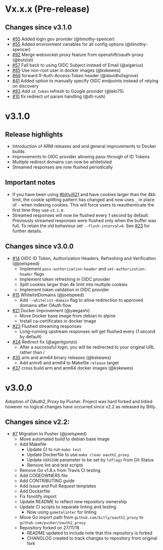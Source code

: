 # Vx.x.x (Pre-release)

## Changes since v3.1.0

- [#55](https://github.com/pusher/oauth2_proxy/pull/55) Added login.gov provider (@timothy-spencer)
- [#55](https://github.com/pusher/oauth2_proxy/pull/55) Added environment variables for all config options (@timothy-spencer)
- [#92](https://github.com/pusher/oauth2_proxy/pull/92) Merge websocket proxy feature from openshift/oauth-proxy (@butzist)
- [#57](https://github.com/pusher/oauth2_proxy/pull/57) Fall back to using OIDC Subject instead of Email (@aigarius)
- [#85](https://github.com/pusher/oauth2_proxy/pull/85) Use non-root user in docker images (@kskewes)
- [#68](https://github.com/pusher/oauth2_proxy/pull/68) forward X-Auth-Access-Token header (@davidholsgrove)
- [#41](https://github.com/pusher/oauth2_proxy/pull/41) Added option to manually specify OIDC endpoints instead of relying on discovery
- [#83](https://github.com/pusher/oauth2_proxy/pull/83) Add `id_token` refresh to Google provider (@leki75)
- [#10](https://github.com/pusher/oauth2_proxy/pull/10) fix redirect url param handling (@dt-rush)

# v3.1.0

## Release highlights

- Introduction of ARM releases and and general improvements to Docker builds
- Improvements to OIDC provider allowing pass-through of ID Tokens
- Multiple redirect domains can now be whitelisted
- Streamed responses are now flushed periodically

## Important notes

- If you have been using [#bitly/621](https://github.com/bitly/oauth2_proxy/pull/621)
  and have cookies larger than the 4kb limit,
  the cookie splitting pattern has changed and now uses `_` in place of `-` when
  indexing cookies.
  This will force users to reauthenticate the first time they use `v3.1.0`.
- Streamed responses will now be flushed every 1 second by default.
  Previously streamed responses were flushed only when the buffer was full.
  To retain the old behaviour set `--flush-interval=0`.
  See [#23](https://github.com/pusher/oauth2_proxy/pull/23) for further details.

## Changes since v3.0.0

- [#14](https://github.com/pusher/oauth2_proxy/pull/14) OIDC ID Token, Authorization Headers, Refreshing and Verification (@joelspeed)
  - Implement `pass-authorization-header` and `set-authorization-header` flags
  - Implement token refreshing in OIDC provider
  - Split cookies larger than 4k limit into multiple cookies
  - Implement token validation in OIDC provider
- [#15](https://github.com/pusher/oauth2_proxy/pull/15) WhitelistDomains (@joelspeed)
  - Add `--whitelist-domain` flag to allow redirection to approved domains after OAuth flow
- [#21](https://github.com/pusher/oauth2_proxy/pull/21) Docker Improvement (@yaegashi)
  - Move Docker base image from debian to alpine
  - Install ca-certificates in docker image
- [#23](https://github.com/pusher/oauth2_proxy/pull/23) Flushed streaming responses
  - Long-running upstream responses will get flushed every <timeperiod> (1 second by default)
- [#24](https://github.com/pusher/oauth2_proxy/pull/24) Redirect fix (@agentgonzo)
  - After a successful login, you will be redirected to your original URL rather than /
- [#35](https://github.com/pusher/oauth2_proxy/pull/35) arm and arm64 binary releases (@kskewes)
  - Add armv6 and arm64 to Makefile `release` target
- [#37](https://github.com/pusher/oauth2_proxy/pull/37) cross build arm and arm64 docker images (@kskewes)

# v3.0.0

Adoption of OAuth2_Proxy by Pusher.
Project was hard forked and tidied however no logical changes have occurred since
v2.2 as released by Bitly.

## Changes since v2.2:

- [#7](https://github.com/pusher/oauth2_proxy/pull/7) Migration to Pusher (@joelspeed)
  - Move automated build to debian base image
  - Add Makefile
    - Update CI to run `make test`
    - Update Dockerfile to use `make clean oauth2_proxy`
    - Update `VERSION` parameter to be set by `ldflags` from Git Status
    - Remove lint and test scripts
  - Remove Go v1.8.x from Travis CI testing
  - Add CODEOWNERS file
  - Add CONTRIBUTING guide
  - Add Issue and Pull Request templates
  - Add Dockerfile
  - Fix fsnotify import
  - Update README to reflect new repository ownership
  - Update CI scripts to separate linting and testing
    - Now using `gometalinter` for linting
  - Move Go import path from `github.com/bitly/oauth2_proxy` to `github.com/pusher/oauth2_proxy`
  - Repository forked on 27/11/18
    - README updated to include note that this repository is forked
    - CHANGLOG created to track changes to repository from original fork
